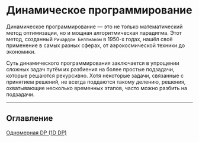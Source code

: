 # Динамическое программирование

Динамическое программирование — это не только математический метод оптимизации, но и мощная алгоритмическая парадигма. Этот метод, созданный `Ричардом Беллманом` в 1950-х годах, нашёл своё применение в самых разных сферах, от аэрокосмической техники до экономики.

Суть динамического программирования заключается в упрощении сложных задач путём их разбиения на более простые подзадачи, которые решаются рекурсивно. Хотя некоторые задачи, связанные с принятием решений, не всегда поддаются такому делению, решения, охватывающие несколько временных этапов, часто можно разбить на подзадачи.

---

## Оглавление

[Одномерная DP (1D DP)](1ddp.md)